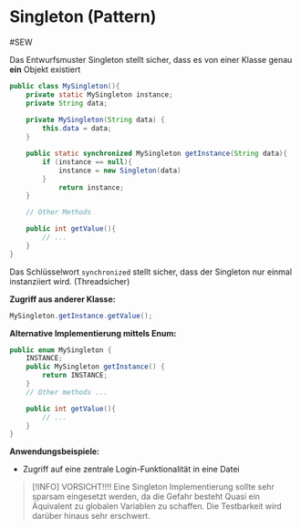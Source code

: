 # Singleton (Pattern)
#SEW 

Das Entwurfsmuster Singleton stellt sicher, dass es von einer Klasse genau **ein** Objekt existiert

```java
public class MySingleton(){
	private static MySingleton instance;
	private String data;
	
	private MySingleton(String data) {
		this.data = data;
	}

	public static synchronized MySingleton getInstance(String data){
		if (instance == null){
			instance = new Singleton(data)
		}
			return instance; 
	}

	// Other Methods

	public int getValue(){
		// ...
	}
}
```

Das Schlüsselwort `synchronized` stellt sicher, dass der Singleton nur einmal instanziiert wird. (Threadsicher)

**Zugriff aus anderer Klasse:**
```java
MySingleton.getInstance.getValue();
```

**Alternative Implementierung mittels Enum:**
```java
public enum MySingleton {
	INSTANCE;
	public MySingleton getInstance() {
		return INSTANCE;
	}
	// Other methods ...

	public int getValue(){
		// ...
	}
}
```

**Anwendungsbeispiele:**
- Zugriff auf eine zentrale Login-Funktionalität in eine Datei


>[!INFO] VORSICHT!!!!
>Eine Singleton Implementierung sollte sehr sparsam eingesetzt werden, da die Gefahr besteht Quasi ein Äquivalent zu globalen Variablen zu schaffen. Die Testbarkeit wird darüber hinaus sehr erschwert.

